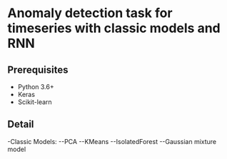# Anomaly detection task for timeseries with classic models and RNN


## Prerequisites
- Python 3.6+
- Keras
- Scikit-learn



## Detail
-Classic Models:
  --PCA
  --KMeans
  --IsolatedForest
  --Gaussian mixture model
